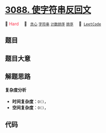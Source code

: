 # [3088. 使字符串反回文](https://leetcode.com/problems/make-string-anti-palindrome)

🔴 <font color=#ff334b>Hard</font>&emsp; 🔖&ensp; [`贪心`](/outline/tag/greedy.md) [`字符串`](/outline/tag/string.md) [`计数排序`](/outline/tag/counting-sort.md) [`排序`](/outline/tag/sorting.md)&emsp; 🔗&ensp;[`LeetCode`](https://leetcode.com/problems/make-string-anti-palindrome)

## 题目




## 题目大意




## 解题思路

#### 复杂度分析

- **时间复杂度**：`O()`，
- **空间复杂度**：`O()`，

## 代码

```javascript

```